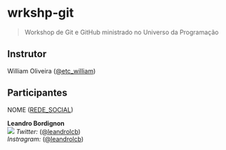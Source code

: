 # wrkshp-git

> Workshop de Git e GitHub ministrado no Universo da Programação

## Instrutor

William Oliveira ([@etc_william](https://twitter.com/etc_william))

## Participantes

NOME ([REDE_SOCIAL](LINK))

<strong>Leandro Bordignon</strong> <br>
<img src= "fab fa-instagram"> <em>Twitter:</em> ([@leandrolcb](https://twitter.com/leandrolcb)) <br>
<em>Instragram:</em> ([@leandrolcb](https://instagram.com/leandrolcb/))
